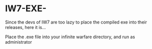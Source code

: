 # IW7-EXE-
Since the devs of IW7 are too lazy to place the compiled exe into their releases, here it is...

Place the .exe file into your infinite warfare directory, and run as administrator 

